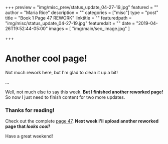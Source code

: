 +++
preview = "img/misc_prev/status_update_04-27-19.jpg"
featured = ""
author = "Maria Rice"
description = ""
categories = ["misc"]
type = "post"
title = "Book 1 Page 47 REWORK"
linktitle = ""
featuredpath = "img/misc/status_update_04-27-19.jpg"
featuredalt = ""
date = "2019-04-26T19:52:44-05:00"
images = [ "img/main/seo_image.jpg" ]

+++

# Another cool page!

Not much rework here, but I'm glad to clean it up a bit!

...

Well, not much else to say this week. **But I finished another reworked page!** So now I just need to finish content for two more updates. 

### Thanks for reading!

Check out the complete [page 47](https://mcrice123.github.io/morphic/blog/book-1-page-47/).
**Next week I'll upload another reworked page that _looks cool!_**

Have a great weekend!

